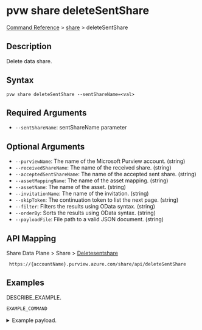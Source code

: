 # pvw share deleteSentShare
[Command Reference](../../../README.md#command-reference) > [share](./main.md) > deleteSentShare

## Description
Delete data share.

## Syntax
```
pvw share deleteSentShare --sentShareName=<val>
```

## Required Arguments
- `--sentShareName`: sentShareName parameter

## Optional Arguments
- `--purviewName`: The name of the Microsoft Purview account. (string)
- `--receivedShareName`: The name of the received share. (string)
- `--acceptedSentShareName`: The name of the accepted sent share. (string)
- `--assetMappingName`: The name of the asset mapping. (string)
- `--assetName`: The name of the asset. (string)
- `--invitationName`: The name of the invitation. (string)
- `--skipToken`: The continuation token to list the next page. (string)
- `--filter`: Filters the results using OData syntax. (string)
- `--orderBy`: Sorts the results using OData syntax. (string)
- `--payloadFile`: File path to a valid JSON document. (string)

## API Mapping
Share Data Plane > Share > [Deletesentshare]()
```
 https://{accountName}.purview.azure.com/share/api/deleteSentShare
```

## Examples
DESCRIBE_EXAMPLE.
```powershell
EXAMPLE_COMMAND
```
<details><summary>Example payload.</summary>
<p>

```json
PASTE_JSON_HERE
```
</p>
</details>